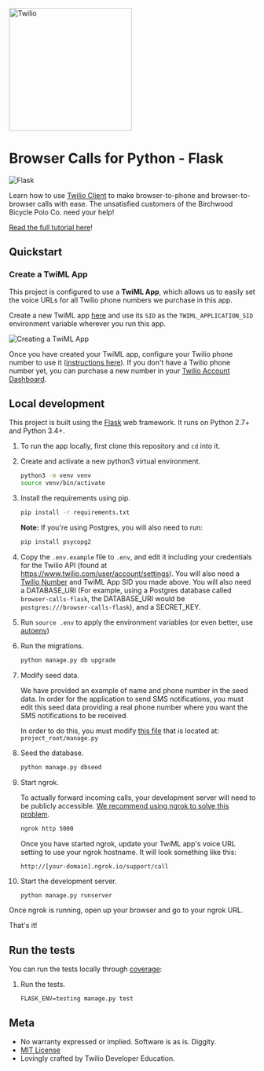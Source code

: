 <a href="https://www.twilio.com">
  <img src="https://static0.twilio.com/marketing/bundles/marketing/img/logos/wordmark-red.svg" alt="Twilio" width="250" />
</a>

# Browser Calls for Python - Flask

![Flask](https://github.com/TwilioDevEd/browser-calls-flask/workflows/Flask/badge.svg)

Learn how to use [Twilio Client](https://www.twilio.com/client) to make
browser-to-phone and browser-to-browser calls with ease. The unsatisfied
customers of the Birchwood Bicycle Polo Co. need your help!

[Read the full tutorial here](https://www.twilio.com/docs/tutorials/walkthrough/browser-calls/python/flask)!

## Quickstart

### Create a TwiML App

This project is configured to use a **TwiML App**, which allows us to easily set
the voice URLs for all Twilio phone numbers we purchase in this app.

Create a new TwiML app [here](https://www.twilio.com/user/account/apps/add) and
use its `SID` as the `TWIML_APPLICATION_SID` environment variable wherever you
run this app.


![Creating a TwiML App](http://howtodocs.s3.amazonaws.com/call-tracking-twiml-app.gif)

Once you have created your TwiML app, configure your Twilio phone number to use
it ([instructions here](https://www.twilio.com/help/faq/twilio-client/how-do-i-create-a-twiml-app)).
If you don't have a Twilio phone number yet, you can purchase a new number in
your [Twilio Account Dashboard](https://www.twilio.com/user/account/phone-numbers/incoming).

## Local development

This project is built using the [Flask](http://flask.pocoo.org/) web framework. It runs on Python 2.7+ and Python 3.4+.

1. To run the app locally, first clone this repository and `cd` into it.

1. Create and activate a new python3 virtual environment.

    ```bash
    python3 -m venv venv
    source venv/bin/activate
    ```

1. Install the requirements using pip.

    ```bash
    pip install -r requirements.txt
    ```
    
    **Note:** If you're using Postgres, you will also need to run: 
    
    ```bash
    pip install psycopg2
    ```

1. Copy the `.env.example` file to `.env`, and edit it including your credentials
   for the Twilio API (found at https://www.twilio.com/user/account/settings). You
   will also need a [Twilio Number](https://www.twilio.com/user/account/phone-numbers/incoming) and TwiML App SID you made above. You will also need a DATABASE_URI (For example, using a Postgres database called `browser-calls-flask`, the DATABASE_URI would be `postgres:///browser-calls-flask`), and a SECRET_KEY. 

1. Run `source .env` to apply the environment variables (or even better, use [autoenv](https://github.com/kennethreitz/autoenv))

1. Run the migrations.

    ```bash
    python manage.py db upgrade
    ```

1. Modify seed data.

   We have provided an example of name and phone number in the seed data. In order for
   the application to send SMS notifications, you must edit this seed data providing
   a real phone number where you want the SMS notifications to be received.

   In order to do this, you must modify
   [this file](https://github.com/TwilioDevEd/browser-calls-flask/blob/master/manage.py#L25)
   that is located at: `project_root/manage.py`

1. Seed the database.

   ```bash
   python manage.py dbseed
   ```

1. Start ngrok.

   To actually forward incoming calls, your development server will need to be publicly accessible.
   [We recommend using ngrok to solve this problem](https://www.twilio.com/blog/2015/09/6-awesome-reasons-to-use-ngrok-when-testing-webhooks.html).
   
   ```bash
   ngrok http 5000
   ```

   Once you have started ngrok, update your TwiML app's voice URL setting to use your ngrok hostname. It will look something like this:

   ```
   http://[your-domain].ngrok.io/support/call
   ```

1. Start the development server.

    ```bash
    python manage.py runserver
    ```

Once ngrok is running, open up your browser and go to your ngrok URL.

That's it!

## Run the tests

You can run the tests locally through [coverage](http://coverage.readthedocs.org/):

1. Run the tests.

    ```
    FLASK_ENV=testing manage.py test
    ```

## Meta

* No warranty expressed or implied. Software is as is. Diggity.
* [MIT License](http://www.opensource.org/licenses/mit-license.html)
* Lovingly crafted by Twilio Developer Education.
